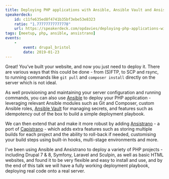 ```yaml
---
title: Deploying PHP applications with Ansible, Ansible Vault and Ansistrano
speakerdeck:
    id: c11fe635ed8f4741b35bf3ebe53e8323
    ratio: "1.77777777777778"
    url: https://speakerdeck.com/opdavies/deploying-php-applications-with-ansible-ansible-vault-and-ansistrano
tags: [meetup, php, ansible, ansistrano]
events:
    -
        event: drupal_bristol
        date: 2019-01-23
---
```

Great! You’ve built your website, and now you just need to deploy it. There are various ways that this could be done - from (S)FTP, to SCP and rsync, to running commands like `git pull` and `composer install` directly on the server which is not ideal.

As well provisioning and maintaining your server configuration and running commands, you can also use [Ansible](https://www.ansible.com) to deploy your PHP application - leveraging relevant Ansible modules such as Git and Composer, custom Ansible roles, [Ansible Vault](https://docs.ansible.com/ansible/latest/user_guide/vault.html) for managing secrets, and features such as idempotency out of the box to build a simple deployment playbook.

We can then extend that and make it more robust by adding [Ansistrano](https://ansistrano.com) - a port of [Capistrano](https://capistranorb.com) - which adds extra features such as storing multiple builds for each project and the ability to roll-back if needed, customising your build steps using built-in hooks, multi-stage environments and more.

I've been using Ansible and Ansistrano to deploy a variety of PHP projects - including Drupal 7 & 8, Symfony, Laravel and Sculpin, as well as basic HTML websites, and found it to be very flexible and easy to install and use, and by the end of this talk we will have a fully working deployment playbook, deploying real code onto a real server.
